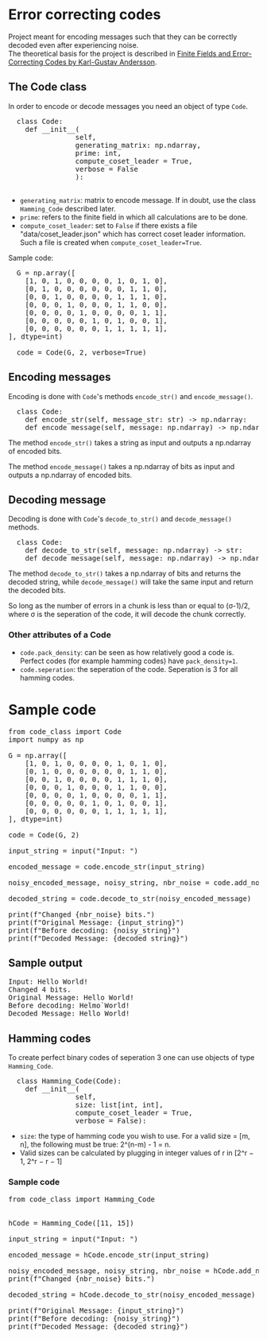# Error correcting codes

Project meant for encoding messages such that they can be correctly decoded even after experiencing noise.  
The theoretical basis for the project is described in [Finite Fields and Error-Correcting Codes by Karl-Gustav Andersson](http://www.matematik.lu.se/matematiklu/personal/sigma/Andersson.pdf). 


## The Code class

In order to encode or decode messages you need an object of type `Code`. 

<pre>
  class Code:
    def __init__(
                self, 
                generating_matrix: np.ndarray, 
                prime: int, 
                compute_coset_leader = True, 
                verbose = False
                ):

</pre>

- `generating_matrix`: matrix to encode message. If in doubt, use the class `Hamming_Code` described later.
- `prime`: refers to the finite field in which all calculations are to be done.  
- `compute_coset_leader`: set to `False` if there exists a file "data/coset_leader.json" which has correct coset leader information. Such a file is created when `compute_coset_leader=True`.  

Sample code:

<pre>
  G = np.array([
    [1, 0, 1, 0, 0, 0, 0, 1, 0, 1, 0],
    [0, 1, 0, 0, 0, 0, 0, 0, 1, 1, 0],
    [0, 0, 1, 0, 0, 0, 0, 1, 1, 1, 0],
    [0, 0, 0, 1, 0, 0, 0, 1, 1, 0, 0],
    [0, 0, 0, 0, 1, 0, 0, 0, 0, 1, 1],
    [0, 0, 0, 0, 0, 1, 0, 1, 0, 0, 1],
    [0, 0, 0, 0, 0, 0, 1, 1, 1, 1, 1],
], dtype=int)

  code = Code(G, 2, verbose=True)
</pre>

## Encoding messages

Encoding is done with `Code`'s methods `encode_str()` and `encode_message()`. 

<pre>
  class Code:
    def encode_str(self, message_str: str) -> np.ndarray:
    def encode_message(self, message: np.ndarray) -> np.ndarray:
</pre>

The method `encode_str()` takes a string as input and outputs a np.ndarray of encoded bits. 

The method `encode_message()` takes a np.ndarray of bits as input and outputs a np.ndarray of encoded bits. 

## Decoding message

Decoding is done with `Code`'s `decode_to_str()` and `decode_message()` methods.

<pre>
  class Code:
    def decode_to_str(self, message: np.ndarray) -> str:
    def decode_message(self, message: np.ndarray) -> np.ndarray:
</pre>

The method `decode_to_str()` takes a np.ndarray of bits and returns the decoded string, while `decode_message()` will take the same input and return the decoded bits. 

So long as the number of errors in a chunk is less than or equal to (σ-1)/2, where σ is the seperation of the code, it will decode the chunk correctly.

### Other attributes of a Code
- `code.pack_density`: can be seen as how relatively good a code is. Perfect codes (for example hamming codes) have `pack_density=1`.
- `code.seperation`: the seperation of the code. Seperation is 3 for all hamming codes. 


# Sample code

<pre>
from code_class import Code
import numpy as np
  
G = np.array([
    [1, 0, 1, 0, 0, 0, 0, 1, 0, 1, 0],
    [0, 1, 0, 0, 0, 0, 0, 0, 1, 1, 0],
    [0, 0, 1, 0, 0, 0, 0, 1, 1, 1, 0],
    [0, 0, 0, 1, 0, 0, 0, 1, 1, 0, 0],
    [0, 0, 0, 0, 1, 0, 0, 0, 0, 1, 1],
    [0, 0, 0, 0, 0, 1, 0, 1, 0, 0, 1],
    [0, 0, 0, 0, 0, 0, 1, 1, 1, 1, 1],
], dtype=int)

code = Code(G, 2)

input_string = input("Input: ")

encoded_message = code.encode_str(input_string)

noisy_encoded_message, noisy_string, nbr_noise = code.add_noise(encoded_message, 4)

decoded_string = code.decode_to_str(noisy_encoded_message)

print(f"Changed {nbr_noise} bits.")
print(f"Original Message: {input_string}")
print(f"Before decoding: {noisy_string}")
print(f"Decoded Message: {decoded_string}")
</pre>

## Sample output

<pre>
Input: Hello World!
Changed 4 bits.
Original Message: Hello World!
Before decoding: Helmo`World!
Decoded Message: Hello World!
</pre>

## Hamming codes

To create perfect binary codes of seperation 3 one can use objects of type `Hamming_Code`. 

<pre>
  class Hamming_Code(Code):
    def __init__(
                self, 
                size: list[int, int], 
                compute_coset_leader = True, 
                verbose = False):
</pre>

- `size`: the type of hamming code you wish to use. For a valid size = [m, n], the following must be true: 2^(n-m) - 1 = n.
-  Valid sizes can be calculated by plugging in integer values of r in [2^r − 1, 2^r − r − 1]

### Sample code
<pre>
from code_class import Hamming_Code


hCode = Hamming_Code([11, 15])

input_string = input("Input: ")

encoded_message = hCode.encode_str(input_string)

noisy_encoded_message, noisy_string, nbr_noise = hCode.add_noise(encoded_message, 5)
print(f"Changed {nbr_noise} bits.")

decoded_string = hCode.decode_to_str(noisy_encoded_message)

print(f"Original Message: {input_string}")
print(f"Before decoding: {noisy_string}")
print(f"Decoded Message: {decoded_string}")
</pre>
